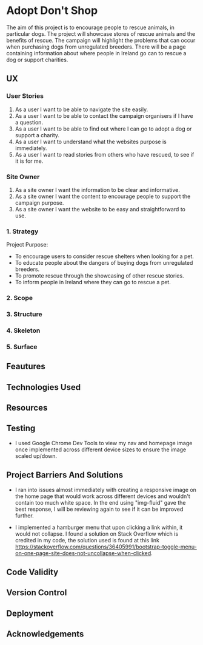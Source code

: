 # Adopt Don't Shop 

The aim of this project is to encourage people to rescue animals, in particular dogs. The project will showcase
stores of rescue animals and the benefits of rescue. The campaign will highlight the problems that can occur when
purchasing dogs from unregulated breeders. There will be a page containing information about where people in Ireland go can to 
rescue a dog or support charities.

## UX 

### User Stories 
1. As a user I want to be able to navigate the site easily.
2. As a user I want to be able to contact the campaign organisers if I have a question.
3. As a user I want to be able to find out where I can go to adopt a dog or support a charity.
4. As a user I want to understand what the websites purpose is immediately. 
5. As a user I want to read stories from others who have rescued, to see if it is for me.

### Site Owner 
1. As a site owner I want the information to be clear and informative.
2. As a site owner I want the content to encourage people to support the campaign purpose. 
3. As a site owner I want the website to be easy and straightforward to use. 

### 1. Strategy 
Project Purpose:

* To encourage users to consider rescue shelters when looking for a pet.
* To educate people about the dangers of buying dogs from unregulated breeders.
* To promote rescue through the showcasing of other rescue stories. 
* To inform people in Ireland where they can go to rescue a pet. 

### 2. Scope 

### 3. Structure

### 4. Skeleton 

### 5. Surface 

## Feautures 

## Technologies Used 

## Resources 

## Testing

* I used Google Chrome Dev Tools to view my nav and homepage image once implemented across different device sizes to ensure the image scaled up/down. 


## Project Barriers And Solutions 

* I ran into issues almost immediately with creating a responsive image on the home page that would work across different devices and wouldn't
contain too much white space. In the end using "img-fluid" gave the best response, I will be reviewing again to see if it can be improved further.

* I implemented a hamburger menu that upon clicking a link within, it would not collapse. I found a solution on Stack Overflow which is credited in my code, 
the solution used is found at this link https://stackoverflow.com/questions/36405991/bootstrap-toggle-menu-on-one-page-site-does-not-uncollapse-when-clicked. 

## Code Validity 

## Version Control 

## Deployment

## Acknowledgements 